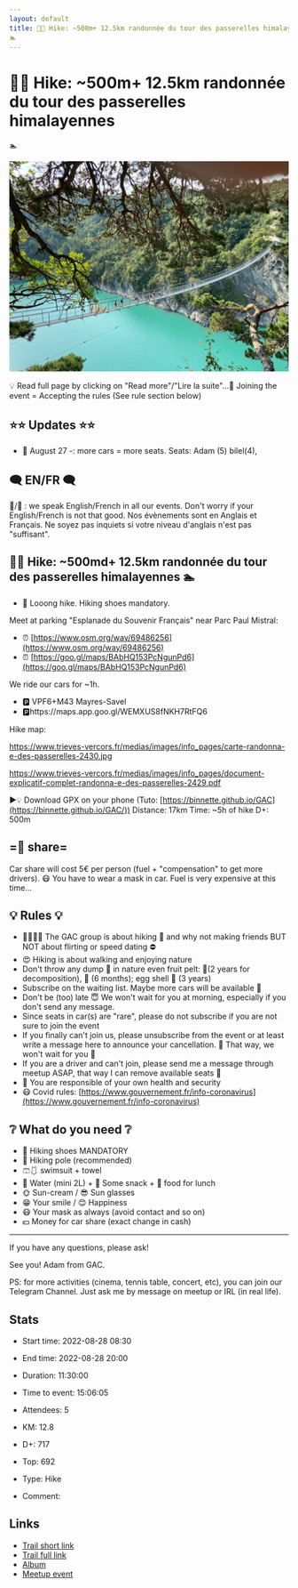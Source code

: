 ```yaml
---
layout: default
title: 🥾🔵 Hike: ~500m+ 12.5km randonnée du tour des passerelles himalayennes
🏊 
---
```


# 🥾🔵 Hike: ~500m+ 12.5km randonnée du tour des passerelles himalayennes
🏊 

![2022-08-28](/Stats/img/orig/2022-08-28.jpg)

💡 Read full page by clicking on "Read more"/"Lire la suite"...💜
Joining the event = Accepting the rules (See rule section below)

## ⭐⭐ Updates ⭐⭐

* 📅 August 27 -: more cars = more seats. Seats: Adam (5) bilel(4),

## 🗨️ EN/FR 🗨️
🦅/🐓 : we speak English/French in all our events. Don't worry if your English/French is not that good. Nos évènements sont en Anglais et Français. Ne soyez pas inquiets si votre niveau d'anglais n'est pas "suffisant".

## 🥾🔵 Hike: ~500md+ 12.5km randonnée du tour des passerelles himalayennes 🏊

* 🔵 Looong hike. Hiking shoes mandatory.

Meet at parking "Esplanade du Souvenir Français" near Parc Paul Mistral:

* ⏰ [https://www.osm.org/way/69486256](https://www.osm.org/way/69486256)
* ⏰ [https://goo.gl/maps/BAbHQ153PcNgunPd6](https://goo.gl/maps/BAbHQ153PcNgunPd6)

We ride our cars for \~1h.

* 🅿️ VPF6+M43 Mayres-Savel
* 🅿️https://maps.app.goo.gl/WEMXUS8fNKH7RtFQ6

Hike map:

https://www.trieves-vercors.fr/medias/images/info_pages/carte-randonna-e-des-passerelles-2430.jpg

https://www.trieves-vercors.fr/medias/images/info_pages/document-explicatif-complet-randonna-e-des-passerelles-2429.pdf

▶💡 Download GPX on your phone (Tuto: [https://binnette.github.io/GAC](https://binnette.github.io/GAC/))
Distance: 17km
Time: \~5h of hike
D+: 500m

## =🚗 share=
Car share will cost 5€ per person (fuel + "compensation" to get more drivers). 😷 You have to wear a mask in car. Fuel is very expensive at this time...

## 💡 Rules 💡

* 🚶‍♀️🚶‍♂️ The GAC group is about hiking 🥾 and why not making friends BUT NOT about flirting or speed dating ⛔
* 😍 Hiking is about walking and enjoying nature
* Don't throw any dump 🚮 in nature even fruit pelt: 🍌(2 years for decomposition), 🍊 (6 months); egg shell 🥚 (3 years)
* Subscribe on the waiting list. Maybe more cars will be available 🚗
* Don't be (too) late 😇 We won't wait for you at morning, especially if you don't send any message.
* Since seats in car(s) are "rare", please do not subscribe if you are not sure to join the event
* If you finally can't join us, please unsubscribe from the event or at least write a message here to announce your cancellation. 💜 That way, we won't wait for you 💜
* If you are a driver and can't join, please send me a message through meetup ASAP, that way I can remove available seats 🚗
* 💟 You are responsible of your own health and security
* 😷 Covid rules: [https://www.gouvernement.fr/info-coronavirus](https://www.gouvernement.fr/info-coronavirus)

## ❔ What do you need ❔

* 🥾 Hiking shoes MANDATORY
* 🥢 Hiking pole (recommended)
* 🩳🩱 swimsuit + towel
* 🧃 Water (mini 2L) + 🍫 Some snack + 🥗 food for lunch
* 🌞 Sun-cream / 😎 Sun glasses
* 😁 Your smile / 😊 Happiness
* 😷 Your mask as always (avoid contact and so on)
* 💵 Money for car share (exact change in cash)

***

If you have any questions, please ask!

See you! Adam from GAC.

PS: for more activities (cinema, tennis table, concert, etc), you can join our Telegram Channel. Just ask me by message on meetup or IRL (in real life).

## Stats

- Start time: 2022-08-28 08:30
- End time: 2022-08-28 20:00
- Duration: 11:30:00
- Time to event: 15:06:05
- Attendees: 5

- KM: 12.8
- D+: 717
- Top: 692
- Type: Hike
- Comment: 

## Links

- [Trail short link](https://s.42l.fr/bU9yLjey)
- [Trail full link]()
- [Album](https://binnette.github.io/GacImg2022/)
- [Meetup event](https://www.meetup.com/grenoble-adventure-club-english-french/events/288098548/)
